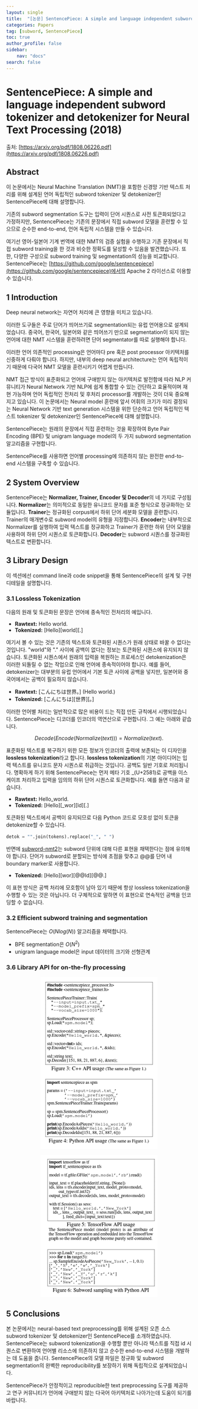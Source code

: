 ```yaml
---
layout: single
title:  "[논문] SentencePiece: A simple and language independent subword tokenizer and detokenizer for Neural Text Processing (2018)"
categories: Papers
tag: [subword, SentencePiece]
toc: true
author_profile: false
sidebar:
    nav: "docs"
search: false
---
```


# SentencePiece: A simple and language independent subword tokenizer and detokenizer for Neural Text Processing (2018)

출처: [https://arxiv.org/pdf/1808.06226.pdf](https://arxiv.org/pdf/1808.06226.pdf)

## Abstract

이 논문에서는  Neural Machine Translation (NMT)을 포함한 신경망 기반 텍스트 처리를 위해 설계된 언어 독립적인 subword tokenizer 및 detokenizer인 SentencePiece에 대해 설명합니다.

기존의 subword segmentation 도구는 입력이 단어 시퀀스로 사전 토큰화되었다고 가정하지만, SentencePiece는 기존의 문장에서 직접 subword 모델을 훈련할 수 있으므로 순수한 end-to-end, 언어 독립적 시스템을 만들 수 있습니다.

여기선 영어-일본어 기계 번역에 대한 NMT의 검증 실험을 수행하고 기존 문장에서 직접 subword training을 한 것과 비슷한 정확도를 달성할 수 있음을 발견했습니다. 또한, 다양한 구성으로 subword training 및 segmentation의 성능을 비교합니다. SentencePiece는 [https://github.com/google/sentencepiece](https://github.com/google/sentencepiece)에서의 Apache 2 라이선스로 이용할 수 있습니다.



## 1 Introduction

Deep neural network는 자연어 처리에 큰 영향을 미치고 있습니다.

이러한 도구들은 주로 단어가 띄어쓰기로 segmentation되는 유럽 언어용으로 설계되었습니다. 중국어, 한국어, 일본어와 같은 띄어쓰기 만으로 segmentation이 되지 않는 언어에 대한 NMT 시스템을 훈련하려면 단어 segmentator를 따로 실행해야 합니다.

이러한 언어 의존적인 processing은 언어마다 pre 혹은 post processor 아키텍처를 신중하게 다뤄야 합니다. 하지만, 내부의 deep neural architecture는 언어 독립적이기 때문에 다국어 NMT 모델을 훈련시키기 어렵게 만듭니다.

NMT 접근 방식이 표준화되고 언어에 구애받지 않는 아키텍처로 발전함에 따라 NLP 커뮤니티가 Neural Network 기반 NLP에 쉽게 통합할 수 있는 간단하고 효율적이며 재현 가능하며 언어 독립적인 전처리 및 후처리 processor를 개발하는 것이 더욱 중요해지고 있습니다. 이 논문에서는 Neural model 훈련에 앞서 어휘의 크기가 미리 결정되는 Neural Network 기반 text generation 시스템을 위한 단순하고 언어 독립적인 텍스트 tokenizer 및 detokenizer인 SentencePiece에 대해 설명합니다.

SentencePiece는 원래의 문장에서 직접 훈련하는 것을 확장하여 Byte Pair Encoding (BPE) 및 unigram language model의 두 가지 subword segmentation 알고리즘을 구현합니다.

SentencePiece를 사용하면 언어별 processing에 의존하지 않는 완전한 end-to-end 시스템을 구축할 수 있습니다.

## 2 System Overview

SentencePiece는 **Normalizer, Trainer, Encoder 및 Decoder**의 네 가지로 구성됩니다. **Normalizer**는 의미적으로 동일한 유니코드 문자를 표준 형식으로 정규화하는 모듈입니다. **Trainer**는 정규화된 corpus에서 하위 단어 세분화 모델을 훈련합니다. Trainer의 매개변수로 subword model의 유형을 지정합니다. **Encoder**는 내부적으로 Normalizer를 실행하여 입력 텍스트를 정규화하고 Trainer가 훈련한 하위 단어 모델을 사용하여 하위 단어 시퀀스로 토큰화합니다. **Decoder**는 subword 시퀀스를 정규화된 텍스트로 변환합니다.



## 3 Library Design

이 섹션에선 command line과 code snippet을 통해 SentencePiece의 설계 및 구현 디테일을 설명합니다.

### 3.1 Lossless Tokenization

다음의 원래 및 토큰화된 문장은 언어에 종속적인 전처리의 예입니다.

- **Rawtext:** Hello world. 
- **Tokenized:** [Hello][world][.]

여기서 볼 수 있는 것은 기존의 텍스트와 토큰화된 시퀀스가 원래 상태로 바꿀 수 없다는 것입니다. "world"와 "." 사이에 공백이 없다는 정보는 토큰화된 시퀀스에 유지되지 않습니다. 토큰화된 시퀀스에서 원래의 입력을 복원하는 프로세스인 detokenization은 이러한 되돌릴 수 없는 작업으로 인해 언어에 종속적이어야 합니다. 예를 들어, detokenizer는 대부분의 유럽 언어에서 기본 토큰 사이에 공백을 넣지만, 일본어와 중국어에서는 공백이 필요하지 않습니다.

- **Rawtext:** [こんにちは世界。] (Hello world.)
- **Tokenized:** [こんにちは][世界][。]

이러한 언어별 처리는 일반적으로 많은 비용이 드는 직접 만든 규칙에서 시행되었습니다. SentencePiece는 디코더를 인코더의 역연산으로 구현합니다. 그 예는 아래와 같습니다.

$$Decode(Encode(Normalize(text))) = Normalize(text).$$

표준화된 텍스트를 복구하기 위한 모든 정보가 인코더의 출력에 보존되는 이 디자인을  **lossless tokenization**라고 합니다. **lossless tokenization**의 기본 아이디어는 입력 텍스트를 유니코드 문자 시퀀스로 취급하는 것입니다. 공백도 일반 기호로 처리됩니다. 명확하게 하기 위해 SentencePiece는 먼저 메타 기호 \_(U+2581)로 공백을 이스케이프 처리하고 입력을 임의의 하위 단어 시퀀스로 토큰화합니다. 예를 들면 다음과 같습니다.

- **Rawtext:** Hello_world. 
- **Tokenized:** [Hello][_wor][ld][.]

토큰화된 텍스트에서 공백이 유지되므로 다음 Python 코드로 모호성 없이 토큰을 detokenize할 수 있습니다.

```python
detok = "".join(tokens).replace("_", " ")
```

반면에 [subword-nmt2](https://github.com/rsennrich/subword-nmt)는 subword 단위에 대해 다른 표현을 채택한다는 점에 유의해야 합니다. 단어가 subword로 분할되는 방식에 초점을 맞추고 @@를 단어 내 boundary marker로 사용합니다.

- **Tokenized:** [Hello][wor][@@ld][@@.]

이 표현 방식은 공백 처리에 모호함이 남아 있기 때문에 항상 lossless  tokenization을 수행할 수 있는 것은 아닙니다. 더 구체적으로 말하면 이 표현으로 연속적인 공백을 인코딩할 수 없습니다.

### 3.2 Efficient subword training and segmentation

SentencePiece는 $O(Nlog(N))$ 알고리즘을 채택합니다.

- BPE segmentation은 $O(N^2)$
- unigram language model은 input 데이터의 크기와 선형관계

### 3.6 Library API for on-the-fly processing

<p align="center"><img src="/assets/images/220727/1.png"></p>

<p align="center"><img src="/assets/images/220727/2.png"></p>

## 5 Conclusions

본 논문에서는 neural-based text preprocessing를 위해 설계된 오픈 소스 subword tokenizer 및 detokenizer인 SentencePiece를 소개하였습니다. SentencePiece는 subword tokenization을 수행할 뿐만 아니라 텍스트를 직접 id 시퀀스로 변환하여 언어별 리소스에 의존하지 않고 순수한 end-to-end 시스템을 개발하는 데 도움을 줍니다. SentencePiece의 모델 파일은 정규화 및 subword segmentation의 완벽한 reproducibility를 보장하기 위해 독립적으로 설계되었습니다. 

SentencePiece가 안정적이고 reproducible한 text preprocessing 도구를 제공하고 연구 커뮤니티가 언어에 구애받지 않는 다국어 아키텍처로 나아가는데 도움이 되기를 바랍니다.
